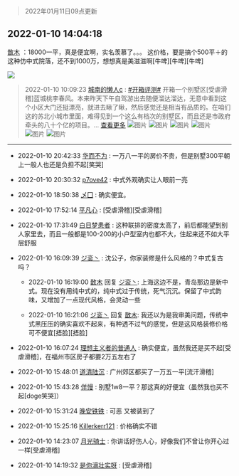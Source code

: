 > 2022年01月11日09点更新
<link rel="stylesheet" href="https://cdn.jsdelivr.net/gh/taotie6/sampleJSON@main/css/photo_show.css">
<meta name="referrer" content="no-referrer" />


 ## 2022-01-10 14:04:18 

 [㪚木](https://www.coolapk.com/feed/32722985?shareKey=MWU3MTQ0NzhlM2IxNjFkYmQ5MmM~) ：18000一平，真是便宜啊，实名羡慕了。。。
这价格，要是搞个500平＋的这种仿中式院落，还不到1000万，想想真是美滋滋啊[牛啤][牛啤][牛啤] 

<div class="album">
<img class="img-item" src="https://image.coolapk.com/feed/2021/0719/22/1081091_af8aad1f_6549_5893@218x218.gif" />
</div>

> 2022-01-10 10:09:23 
> [城南的懒人c](https://www.coolapk.com/feed/32718364?shareKey=ODM5MzM5NjhhM2VkNjFkYmQ5MmM~) : <a class="feed-link-tag" href="/t/开箱评测?type=0">#开箱评测#</a> 开箱一个别墅区[受虐滑稽]蓝城桃李春风。本来昨天下午自驾游出去随便溜达溜达，无意中看到这个小区大门还挺漂亮，就进去瞅了瞅，然后感觉还是相当有品质的。在咱们这的苏北小城市里面，难得见到一个这么有档次的别墅区，而且还是市政府牵头的八十个亿的项目。... <a href="">查看更多</a> 
![图片](https://image.coolapk.com/feed/2022/0110/10/4267411_b4b1778b_0551_1526_582@1440x1080.jpeg)
![图片](https://image.coolapk.com/feed/2022/0110/10/4267411_25b777ad_0551_153_702@3325x2494.jpeg)
![图片](https://image.coolapk.com/feed/2022/0110/10/4267411_a38e86ef_0551_154_685@3325x2494.jpeg)
![图片](https://image.coolapk.com/feed/2022/0110/10/4267411_676a5429_0551_1549_802@2448x3264.jpeg)
![图片](https://image.coolapk.com/feed/2022/0110/10/4267411_bf80466d_0551_1559_325@2494x3325.jpeg)
![图片](https://image.coolapk.com/feed/2022/0110/10/4267411_76d1f7a5_0551_1562_890@2448x3264.jpeg)

 ------- 

- 2022-01-10 20:42:33 [华而不为](uid=1212555) : 一万八一平的房价不贵，但是别墅300平朝上一般人也还是负担不起[笑哭] 

- 2022-01-10 20:30:32 [p7ove42](uid=2524597) : 中式外观确实让人眼前一亮 

- 2022-01-10 18:50:38 [乄囗](uid=759206) : 确实便宜。 

- 2022-01-10 17:52:14 [平凡心](uid=4225226) : [受虐滑稽][受虐滑稽] 

- 2022-01-10 17:31:49 [白日梦患者](uid=533502) : 这种联排的密度太高了，前后都能望到别人家里去，而且一般都是100-200的小户型室内也都不大，住起来还不如大平层舒服 

- 2022-01-10 16:09:39 [ジ衮丶](uid=494451) : 沈公子，你家装修是什么风格的？中式复古吗？ 

    - 2022-01-10 16:19:00 [㪚木](uid=1081091) 回复 [ジ衮丶](uid=494451): 上海这边不是，青岛那边是新中式。现在没有用纯中式的，纯中式过于传统，死气沉沉。保留了中式韵味，又增加了一点现代风格，会灵动一些 

    - 2022-01-10 16:21:06 [ジ衮丶](uid=494451) 回复 [㪚木](uid=1081091): 我还以为是我审美问题，传统中式黑压压的确实喜欢不起来，有种透不过气的感觉，但是这风格装修价格可不便宜[捂脸][捂脸] 

- 2022-01-10 16:07:24 [理想主义者的普通人](uid=1708330) : 确实便宜，虽然我还是买不起[受虐滑稽]，在福州市区房子都要2万五左右了 

- 2022-01-10 15:48:01 [道清陆沉](uid=889471) : 广州郊区都买了一万五一平[流汗滑稽] 

- 2022-01-10 15:43:28 [佯慢](uid=888105) : 别墅1w8一平？那这真的好便宜（虽然我也买不起[doge笑哭]） 

- 2022-01-10 15:31:24 [晚安铁铁](uid=2870621) : 可恶 又被装到了 

- 2022-01-10 15:25:16 [Killerkerr121](uid=1250349) : 价格确实不错 

- 2022-01-10 14:23:07 [月光骑士](uid=2632367) : 你讲话好伤人心，好像我们不曾让你开心过一样[受虐滑稽] 

- 2022-01-10 14:19:32 [是你滴壮实呀](uid=4500295) : [受虐滑稽] 

